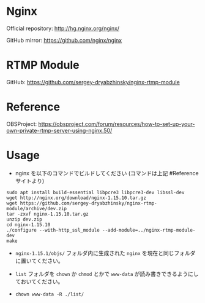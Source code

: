 # Nginx
Official repository: http://hg.nginx.org/nginx/

GitHub mirror: https://github.com/nginx/nginx

# RTMP Module
GitHub: https://github.com/sergey-dryabzhinsky/nginx-rtmp-module

# Reference
OBSProject: https://obsproject.com/forum/resources/how-to-set-up-your-own-private-rtmp-server-using-nginx.50/

# Usage
- nginx を以下のコマンドでビルドしてください (コマンドは上記 #Reference サイトより)
```
sudo apt install build-essential libpcre3 libpcre3-dev libssl-dev
wget http://nginx.org/download/nginx-1.15.10.tar.gz
wget https://github.com/sergey-dryabzhinsky/nginx-rtmp-module/archive/dev.zip
tar -zxvf nginx-1.15.10.tar.gz
unzip dev.zip
cd nginx-1.15.10
./configure --with-http_ssl_module --add-module=../nginx-rtmp-module-dev
make
```

- `nginx-1.15.1/objs/` フォルダ内に生成された `nginx` を現在と同じフォルダに置いてください。 

- `list` フォルダを `chown` か `chmod` とかで `www-data` が読み書きできるようにしておいてください。

- `chown www-data -R ./list/`
